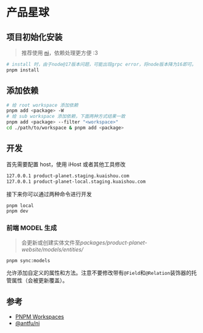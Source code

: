 # 产品星球

## 项目初始化安装

> 推荐使用 [ni](https://github.com/antfu/ni)，依赖处理更方便 :3

```bash
# install 时，由于node@17版本问题，可能出现grpc error，将node版本降为16即可。
pnpm install
```

## 添加依赖

```bash
# 给 root workspace 添加依赖
pnpm add <package> -W
# 给 sub workspace 添加依赖，下面两种方式结果一致
pnpm add <package> --filter "<workspace>"
cd ./path/to/workspace & pnpm add <package>
```

## 开发

首先需要配置 host，使用 iHost 或者其他工具修改

```bash
127.0.0.1 product-planet.staging.kuaishou.com
127.0.0.1 product-planet-local.staging.kuaishou.com
```

接下来你可以通过两种命令进行开发

```bash
pnpm local
pnpm dev
```

### 前端 MODEL 生成

> 会更新或创建实体文件至*packages/product-planet-website/models/entities/*

```bash
pnpm sync:models
```

允许添加自定义的属性和方法。注意不要修改带有`@Field`和`@Relation`装饰器的托管属性（会被更新覆盖）。

## 参考

- [PNPM Workspaces](https://pnpm.io/zh/workspaces)
- [@antfu/ni](https://github.com/antfu/ni)





